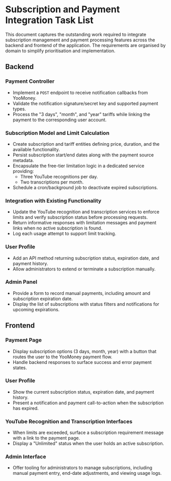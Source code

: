 # Subscription and Payment Integration Task List

This document captures the outstanding work required to integrate subscription
management and payment processing features across the backend and frontend of
the application. The requirements are organised by domain to simplify
prioritisation and implementation.

## Backend

### Payment Controller
- Implement a `POST` endpoint to receive notification callbacks from YooMoney.
- Validate the notification signature/secret key and supported payment types.
- Process the "3 days", "month", and "year" tariffs while linking the payment
to the corresponding user account.

### Subscription Model and Limit Calculation
- Create subscription and tariff entities defining price, duration, and the
  available functionality.
- Persist subscription start/end dates along with the payment source metadata.
- Encapsulate the free-tier limitation logic in a dedicated service providing:
  - Three YouTube recognitions per day.
  - Two transcriptions per month.
- Schedule a cron/background job to deactivate expired subscriptions.

### Integration with Existing Functionality
- Update the YouTube recognition and transcription services to enforce limits
  and verify subscription status before processing requests.
- Return informative responses with limitation messages and payment links when
  no active subscription is found.
- Log each usage attempt to support limit tracking.

### User Profile
- Add an API method returning subscription status, expiration date, and payment
  history.
- Allow administrators to extend or terminate a subscription manually.

### Admin Panel
- Provide a form to record manual payments, including amount and subscription
  expiration date.
- Display the list of subscriptions with status filters and notifications for
  upcoming expirations.

## Frontend

### Payment Page
- Display subscription options (3 days, month, year) with a button that routes
  the user to the YooMoney payment flow.
- Handle backend responses to surface success and error payment states.

### User Profile
- Show the current subscription status, expiration date, and payment history.
- Present a notification and payment call-to-action when the subscription has
  expired.

### YouTube Recognition and Transcription Interfaces
- When limits are exceeded, surface a subscription requirement message with a
  link to the payment page.
- Display a "Unlimited" status when the user holds an active subscription.

### Admin Interface
- Offer tooling for administrators to manage subscriptions, including manual
  payment entry, end-date adjustments, and viewing usage logs.
